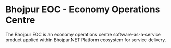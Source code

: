 # Bhojpur EOC - Economy Operations Centre

The Bhojpur EOC is an economy operations centre software-as-a-service product applied within Bhojpur.NET Platform ecosystem for service delivery.
